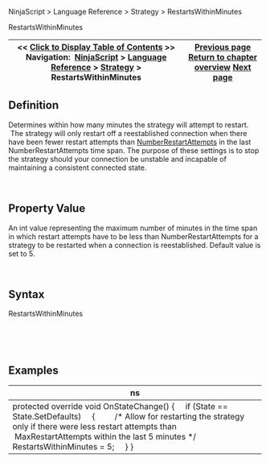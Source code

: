 ﻿


NinjaScript \> Language Reference \> Strategy \> RestartsWithinMinutes






















RestartsWithinMinutes







| \<\< [Click to Display Table of Contents](restartswithinminutes.md) \>\> **Navigation:**     [NinjaScript](ninjascript-1.md) \> [Language Reference](language_reference_wip-1.md) \> [Strategy](strategy-1.md) \> RestartsWithinMinutes | [Previous page](realtimeerrorhandling-1.md) [Return to chapter overview](strategy-1.md) [Next page](setorderquantity-1.md) |
| --- | --- |











## Definition


Determines within how many minutes the strategy will attempt to restart.  The strategy will only restart off a reestablished connection when there have been fewer restart attempts than [NumberRestartAttempts](numberrestartattempts-1.md) in the last NumberRestartAttempts time span. The purpose of these settings is to stop the strategy should your connection be unstable and incapable of maintaining a consistent connected state.


 


## Property Value


An int value representing the maximum number of minutes in the time span in which restart attempts have to be less than NumberRestartAttempts for a strategy to be restarted when a connection is reestablished. Default value is set to 5\.


 


## Syntax


RestartsWithinMinutes


 


 


## 


## Examples




| ns |
| --- |
| protected override void OnStateChange() {      if (State \=\= State.SetDefaults)      {          /\* Allow for restarting the strategy only if there were less restart attempts than           MaxRestartAttempts within the last 5 minutes \*/          RestartsWithinMinutes \= 5;      } } |









